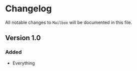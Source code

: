 # Changelog

All notable changes to `Mailbox` will be documented in this file.

## Version 1.0

### Added
- Everything
